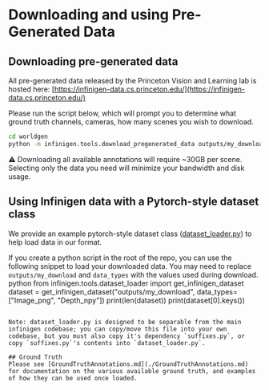 # Downloading and using Pre-Generated Data

## Downloading pre-generated data

All pre-generated data released by the Princeton Vision and Learning lab is hosted here:
[https://infinigen-data.cs.princeton.edu/](https://infinigen-data.cs.princeton.edu/)

Please run the script below, which will prompt you to determine what ground truth channels, cameras, how many scenes you wish to download.

```bash
cd worldgen
python -m infinigen.tools.download_pregenerated_data outputs/my_download --release_name 2023_10_13_preview
```

:warning: Downloading all available annotations will require ~30GB per scene. Selecting only the data you need will minimize your bandwidth and disk usage.

## Using Infinigen data with a Pytorch-style dataset class

We provide an example pytorch-style dataset class ([dataset_loader.py](../infinigen/tools)) to help load data in our format. 

If you create a python script in the root of the repo, you can use the following snippet to load your downloaded data. You may need to replace `outputs/my_download` and `data_types` with the values used during download. 
python
from infinigen.tools.dataset_loader import get_infinigen_dataset
dataset = get_infinigen_dataset("outputs/my_download", data_types=["Image_png", "Depth_npy"])
print(len(dataset))
print(dataset[0].keys())
```

Note: dataset_loader.py is designed to be separable from the main infinigen codebase; you can copy/move this file into your own codebase, but you must also copy it's dependency `suffixes.py`, or copy `suffixes.py`'s contents into `dataset_loader.py`.

## Ground Truth
Please see [GroundTruthAnnotations.md](./GroundTruthAnnotations.md) for documentation on the various available ground truth, and examples of how they can be used once loaded.